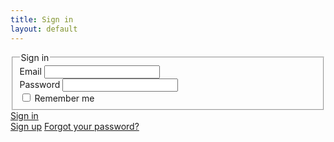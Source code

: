 ```yaml
---
title: Sign in
layout: default
---
```


<section class="ph3 pv4">
  <main class="black-80">
    <form class="measure center">
      <fieldset id="sign_up" class="ba b--transparent ph0 mh0">
        <legend class="f3 fw6 ph0 mh0">Sign in</legend>
        <div class="mt3">
          <label class="db fw6 lh-copy f6" for="email-address">Email</label>
          <input class="f5 pa3 input-reset ba bw1 b--black-30 bg-transparent hover-bg-light-gray black w-100 br3" type="email" name="email-address" id="email-address">
        </div>
        <div class="mv3">
          <label class="db fw6 lh-copy f" for="password">Password</label>
          <input class="f5 b pa3 input-reset ba bw1 b--black-30 bg-transparent hover-bg-light-gray black w-100 br3" type="password" name="password" id="password">
        </div>
        <label class="pa0 ma0 lh-copy f6 pointer"><input type="checkbox"> Remember me</label>
      </fieldset>
      <div class="">
        <a href="{{site.baseurl}}/signed-in" class="pv3 ph4 input-reset ba link white bg-mid-gray hover-bg-green pointer f5 dib bn br3" type="submit" value="Sign in">Sign in</a>
      </div>
      <div class="lh-copy mt3">
        <a href="#0" class="f6 link dim black db">Sign up</a>
        <a href="#0" class="f6 link dim black db">Forgot your password?</a>
      </div>
    </form>
  </main>
</section>   
